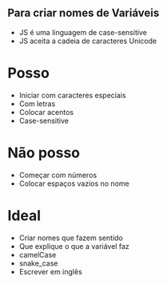 ## Para criar nomes de Variáveis ##

- JS é uma linguagem de case-sensitive
- JS aceita a cadeia de caracteres Unicode

# Posso 

- Iniciar com caracteres especiais
- Com letras
- Colocar acentos
- Case-sensitive

# Não posso

- Começar com números
- Colocar espaços vazios no nome

# Ideal

- Criar nomes que fazem sentido
- Que explique o que a variável faz
- camelCase     <!--Sempre que houver espaço entre as palavras a proxima letra é maiuscula-->
- snake_case    <!--Adicionar underlines no lugar do espaço das palavras-->
- Escrever em inglês